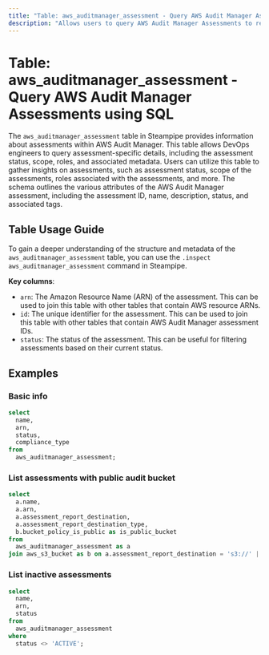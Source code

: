 ```yaml
---
title: "Table: aws_auditmanager_assessment - Query AWS Audit Manager Assessments using SQL"
description: "Allows users to query AWS Audit Manager Assessments to retrieve detailed information about each assessment."
---
```


# Table: aws_auditmanager_assessment - Query AWS Audit Manager Assessments using SQL

The `aws_auditmanager_assessment` table in Steampipe provides information about assessments within AWS Audit Manager. This table allows DevOps engineers to query assessment-specific details, including the assessment status, scope, roles, and associated metadata. Users can utilize this table to gather insights on assessments, such as assessment status, scope of the assessments, roles associated with the assessments, and more. The schema outlines the various attributes of the AWS Audit Manager assessment, including the assessment ID, name, description, status, and associated tags.

## Table Usage Guide

To gain a deeper understanding of the structure and metadata of the `aws_auditmanager_assessment` table, you can use the `.inspect aws_auditmanager_assessment` command in Steampipe.

**Key columns**:

- `arn`: The Amazon Resource Name (ARN) of the assessment. This can be used to join this table with other tables that contain AWS resource ARNs.
- `id`: The unique identifier for the assessment. This can be used to join this table with other tables that contain AWS Audit Manager assessment IDs.
- `status`: The status of the assessment. This can be useful for filtering assessments based on their current status.

## Examples

### Basic info

```sql
select
  name,
  arn,
  status,
  compliance_type
from
  aws_auditmanager_assessment;
```


### List assessments with public audit bucket

```sql
select
  a.name,
  a.arn,
  a.assessment_report_destination,
  a.assessment_report_destination_type,
  b.bucket_policy_is_public as is_public_bucket
from
  aws_auditmanager_assessment as a
join aws_s3_bucket as b on a.assessment_report_destination = 's3://' || b.Name and b.bucket_policy_is_public;
```


### List inactive assessments

```sql
select
  name,
  arn,
  status
from
  aws_auditmanager_assessment
where
  status <> 'ACTIVE';
```
